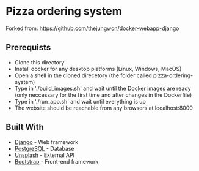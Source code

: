 # Pizza ordering system
Forked from: https://github.com/thejungwon/docker-webapp-django

## Prerequists
- Clone this directory
- Install docker for any desktop platforms (Linux, Windows, MacOS)
- Open a shell in the cloned direcetory (the folder called pizza-ordering-system)
- Type in './build_images.sh' and wait until the Docker images are ready (only neccessary for the first time and after changes in the Dockerfile)
- Type in './run_app.sh' and wait until everything is up
- The website should be reachable from any browsers at localhost:8000

## Built With

* [Django](https://www.djangoproject.com/) - Web framework
* [PostgreSQL](https://www.postgresql.org/) - Database
* [Unsplash](https://source.unsplash.com/) - External API
* [Bootstrap](https://getbootstrap.com/) - Front-end framework

